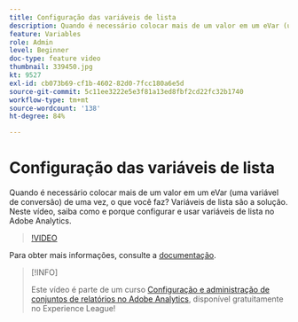 ```yaml
---
title: Configuração das variáveis de lista
description: Quando é necessário colocar mais de um valor em um eVar (uma variável de conversão) de uma vez, o que você faz? Variáveis de lista são a solução. Neste vídeo, saiba como e porque configurar e usar variáveis de lista no Adobe Analytics.
feature: Variables
role: Admin
level: Beginner
doc-type: feature video
thumbnail: 339450.jpg
kt: 9527
exl-id: cb073b69-cf1b-4602-82d0-7fcc180a6e5d
source-git-commit: 5c11ee3222e5e3f81a13ed8fbf2cd22fc32b1740
workflow-type: tm+mt
source-wordcount: '138'
ht-degree: 84%

---
```


# Configuração das variáveis de lista

Quando é necessário colocar mais de um valor em um eVar (uma variável de conversão) de uma vez, o que você faz? Variáveis de lista são a solução. Neste vídeo, saiba como e porque configurar e usar variáveis de lista no Adobe Analytics.

>[!VIDEO](https://video.tv.adobe.com/v/339450/?quality=12&learn=on)

Para obter mais informações, consulte a [documentação](https://experienceleague.adobe.com/docs/analytics/admin/admin-tools/conversion-variables/list-var-admin.html?lang=pt-BR).

>[!INFO]
>
> Este vídeo é parte de um curso [Configuração e administração de conjuntos de relatórios no Adobe Analytics](https://experienceleague.adobe.com/?recommended=Analytics-A-1-2021.1.administration&amp;lang=pt-BR), disponível gratuitamente no Experience League!